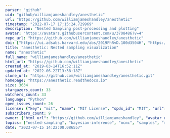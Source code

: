 ```yaml
---
parser: "github"
uid: "github/williamjameshandley/anesthetic"
url: "https://github.com/williamjameshandley/anesthetic"
timestamp: "2022-07-17 17:15:24.729969"
description: "Nested Sampling post-processing and plotting"
avatar: "https://avatars.githubusercontent.com/u/3708486?v=4"
repo_url: "https://github.com/williamjameshandley/anesthetic"
doi: ["https://ui.adsabs.harvard.edu/abs/2019PhRvD.100d3504H", "https://ui.adsabs.harvard.edu/abs/2019JOSS....4.1414H", "https://ui.adsabs.harvard.edu/abs/2019ascl.soft12007H/abstract"]
title: "anesthetic: Nested sampling visualization"
name: "anesthetic"
full_name: "williamjameshandley/anesthetic"
html_url: "https://github.com/williamjameshandley/anesthetic"
created_at: "2019-03-14T16:52:11Z"
updated_at: "2022-06-22T13:38:18Z"
clone_url: "https://github.com/williamjameshandley/anesthetic.git"
homepage: "https://anesthetic.readthedocs.io"
size: 3634
stargazers_count: 33
watchers_count: 33
language: "Python"
open_issues_count: 26
license: {"key": "mit", "name": "MIT License", "spdx_id": "MIT", "url": "https://api.github.com/licenses/mit", "node_id": "MDc6TGljZW5zZTEz"}
subscribers_count: 9
owner: {"html_url": "https://github.com/williamjameshandley", "avatar_url": "https://avatars.githubusercontent.com/u/3708486?v=4", "login": "williamjameshandley", "type": "User"}
topics: ["nested-sampling", "bayesian-inference", "mcmc", "samples", "matplotlib", "pandas", "fastkde", "numpy", "scipy"]
date: "2023-07-15 14:22:08.086557"
---
```

